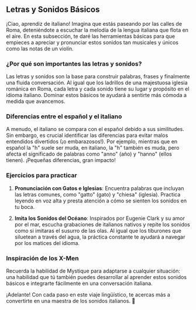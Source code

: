## Letras y Sonidos Básicos

¡Ciao, aprendiz de italiano! Imagina que estás paseando por las calles de Roma, deteniéndote a escuchar la melodía de la lengua italiana que flota en el aire. En esta subsección, te daré las herramientas básicas para que empieces a apreciar y pronunciar estos sonidos tan musicales y únicos como las notas de un violín.

### ¿Por qué son importantes las letras y sonidos?

Las letras y sonidos son la base para construir palabras, frases y finalmente una fluida conversación. Al igual que los ladrillos de una majestuosa iglesia románica en Roma, cada letra y cada sonido tiene su lugar y propósito en el idioma italiano. Dominar estos básicos te ayudará a sentirte más cómoda a medida que avancemos.

### Diferencias entre el español y el italiano

A menudo, el italiano se compara con el español debido a sus similitudes. Sin embargo, es crucial identificar las diferencias para evitar malos entendidos divertidos (¡o embarazosos!). Por ejemplo, mientras que en español la "h" suele ser muda, en italiano, la "h" también es muda, pero afecta el significado de palabras como "anno" (año) y "hanno" (ellos tienen). ¡Pequeñas diferencias, gran impacto!

### Ejercicios para practicar

1. **Pronunciación con Gatos e Iglesias**: Encuentra palabras que incluyan las letras comunes, como "gatto" (gato) y "chiesa" (iglesia). Practica leyendo en voz alta y presta atención a cómo se sienten los sonidos en tu boca.

2. **Imita los Sonidos del Océano**: Inspirados por Eugenie Clark y su amor por el mar, escucha grabaciones de italianos nativos y repite los sonidos como si imitaras el susurro de las olas. Al igual que los tiburones que siluetean a través del agua, la práctica constante te ayudará a navegar por los matices del idioma.

### Inspiración de los X-Men

Recuerda la habilidad de Mystique para adaptarse a cualquier situación: una habilidad que tú también puedes desarrollar al aprender estos sonidos básicos e integrarte fácilmente en una conversación italiana. 

¡Adelante! Con cada paso en este viaje lingüístico, te acercas más a convertirte en una maestra de los sonidos italianos. 🌟